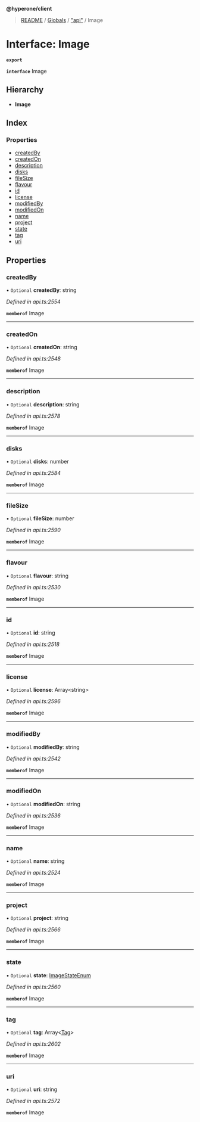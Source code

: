 **@hyperone/client**

> [README](../README.md) / [Globals](../globals.md) / ["api"](../modules/_api_.md) / Image

# Interface: Image

**`export`** 

**`interface`** Image

## Hierarchy

* **Image**

## Index

### Properties

* [createdBy](_api_.image.md#createdby)
* [createdOn](_api_.image.md#createdon)
* [description](_api_.image.md#description)
* [disks](_api_.image.md#disks)
* [fileSize](_api_.image.md#filesize)
* [flavour](_api_.image.md#flavour)
* [id](_api_.image.md#id)
* [license](_api_.image.md#license)
* [modifiedBy](_api_.image.md#modifiedby)
* [modifiedOn](_api_.image.md#modifiedon)
* [name](_api_.image.md#name)
* [project](_api_.image.md#project)
* [state](_api_.image.md#state)
* [tag](_api_.image.md#tag)
* [uri](_api_.image.md#uri)

## Properties

### createdBy

• `Optional` **createdBy**: string

*Defined in api.ts:2554*

**`memberof`** Image

___

### createdOn

• `Optional` **createdOn**: string

*Defined in api.ts:2548*

**`memberof`** Image

___

### description

• `Optional` **description**: string

*Defined in api.ts:2578*

**`memberof`** Image

___

### disks

• `Optional` **disks**: number

*Defined in api.ts:2584*

**`memberof`** Image

___

### fileSize

• `Optional` **fileSize**: number

*Defined in api.ts:2590*

**`memberof`** Image

___

### flavour

• `Optional` **flavour**: string

*Defined in api.ts:2530*

**`memberof`** Image

___

### id

• `Optional` **id**: string

*Defined in api.ts:2518*

**`memberof`** Image

___

### license

• `Optional` **license**: Array\<string>

*Defined in api.ts:2596*

**`memberof`** Image

___

### modifiedBy

• `Optional` **modifiedBy**: string

*Defined in api.ts:2542*

**`memberof`** Image

___

### modifiedOn

• `Optional` **modifiedOn**: string

*Defined in api.ts:2536*

**`memberof`** Image

___

### name

• `Optional` **name**: string

*Defined in api.ts:2524*

**`memberof`** Image

___

### project

• `Optional` **project**: string

*Defined in api.ts:2566*

**`memberof`** Image

___

### state

• `Optional` **state**: [ImageStateEnum](../enums/_api_.imagestateenum.md)

*Defined in api.ts:2560*

**`memberof`** Image

___

### tag

• `Optional` **tag**: Array\<[Tag](_api_.tag.md)>

*Defined in api.ts:2602*

**`memberof`** Image

___

### uri

• `Optional` **uri**: string

*Defined in api.ts:2572*

**`memberof`** Image
